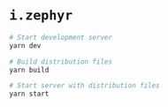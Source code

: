 # `i.zephyr`

```sh
# Start development server
yarn dev

# Build distribution files
yarn build

# Start server with distribution files
yarn start
```
